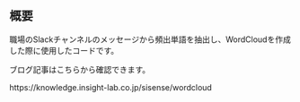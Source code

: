 <h2>概要</h2>
<p>職場のSlackチャンネルのメッセージから頻出単語を抽出し、WordCloudを作成した際に使用したコードです。</p>
<p>ブログ記事はこちらから確認できます。</p>
https://knowledge.insight-lab.co.jp/sisense/wordcloud
